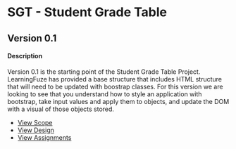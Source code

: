 # SGT - Student Grade Table

## Version 0.1
#### Description
Version 0.1 is the starting point of the Student Grade Table Project. LearningFuze has provided a base structure that
includes HTML structure that will need to be updated with boostrap classes. For this version we are looking to see that you
understand how to style an application with bootstrap, take input values and apply them to objects, and update the DOM
with a visual of those objects stored.

- <a href="https://github.com/ej020586/SGT/tree/v.1#scope">View Scope</a>
- <a href="https://github.com/ej020586/SGT/tree/v.1#design">View Design</a>
- <a href="https://github.com/ej020586/SGT/tree/v.1#assignments---aka-criteria-for-success-on-this-version-of-the-project">View Assignments</a>